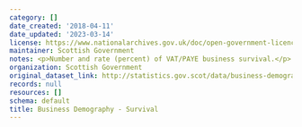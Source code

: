 ```yaml
---
category: []
date_created: '2018-04-11'
date_updated: '2023-03-14'
license: https://www.nationalarchives.gov.uk/doc/open-government-licence/version/3/
maintainer: Scottish Government
notes: <p>Number and rate (percent) of VAT/PAYE business survival.</p>
organization: Scottish Government
original_dataset_link: http://statistics.gov.scot/data/business-demography---survival
records: null
resources: []
schema: default
title: Business Demography - Survival
---
```


